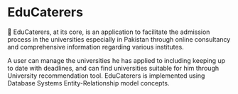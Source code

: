 # EduCaterers
🏰 EduCaterers, at its core, is an application to facilitate the admission process in the universities especially in Pakistan through online consultancy and comprehensive information regarding various institutes. 

A user can manage the universities he has applied to including keeping up to date with deadlines, and can find universities suitable for him through University recommendation tool. EduCaterers is implemented using Database Systems Entity-Relationship model concepts.

